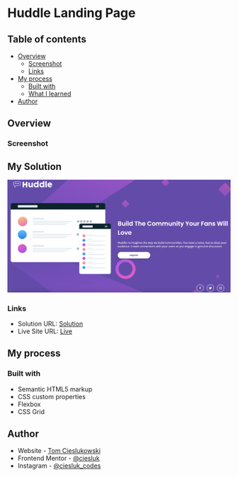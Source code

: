 # Huddle Landing Page

## Table of contents

- [Overview](#overview)
  - [Screenshot](#screenshot)
  - [Links](#links)
- [My process](#my-process)
  - [Built with](#built-with)
  - [What I learned](#what-i-learned)
- [Author](#author)


## Overview

### Screenshot

## My Solution

![](./images/huddle-desktop.png)

### Links

- Solution URL: [Solution](https://github.com/ciesluk/huddle-landing-page)
- Live Site URL: [Live]((https://relaxed-syrniki-0e7750.netlify.app/))

## My process

### Built with

- Semantic HTML5 markup
- CSS custom properties
- Flexbox
- CSS Grid

## Author

- Website - [Tom Cieslukowski](https://www.tomcieslukowski.com)
- Frontend Mentor - [@ciesluk](https://www.frontendmentor.io/profile/ciesluk)
- Instagram - [@ciesluk_codes](https://www.instagram.com/ciesluk_codes/)
